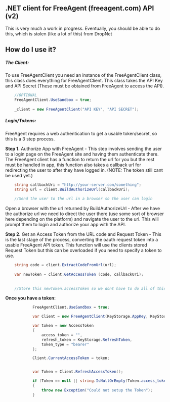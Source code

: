 

## .NET client for FreeAgent (freeagent.com) API (v2)

This is very much a work in progress. Eventually, you should be able to do this, which is stolen (like a lot of this) from DropNet



## How do I use it?

##### The Client:
To use FreeAgentClient you need an instance of the FreeAgentClient class, this class does everything for FreeAgentClient. 
This class takes the API Key and API Secret (These must be obtained from FreeAgent to access the API).

```csharp
    //OPTIONAL
    FreeAgentClient.UseSandbox = true;
    
    _client = new FreeAgentClient("API KEY", "API SECRET");
```
 

##### Login/Tokens:
FreeAgent requires a web authentication to get a usable token/secret, so this is a 3 step process.

**Step 1.** Authorize App with FreeAgent - This step involves sending the user to a login page on the FreeAgent site and having them authenticate there. 
The FreeAgent client has a function to return the url for you but the rest must be handled in app, this function also takes a callback url for 
redirecting the user to after they have logged in. (NOTE: The token still cant be used yet.)

```csharp
    string callbackUri = "http://your-server.com/something";
    string url = client.BuildAuthorizeUrl(callbackUri);
    
    //Send the user to the url in a browser so the user can login
```

Open a browser with the url returned by BuildAuthorizeUrl - After we have the authorize url we need to direct the user there 
(use some sort of browser here depending on the platform) and navigate the user to the url. This will prompt them to login and 
authorize your app with the API.

**Step 2.** Get an Access Token from the URL code and Request Token - This is the last stage of the process, converting the oauth request token into a usable 
FreeAgent API token. This function will use the clients stored Request Token but this can be overloaded if you need to specify a token to use.

```csharp
    string code = client.ExtractCodeFromUrl(url);
			
	var newToken = client.GetAccessToken (code, callbackUri);
	
    
    //Store this newToken.accessToken so we dont have to do all of this next time!
```



**Once you have a token:** 

```csharp
			FreeAgentClient.UseSandbox = true;

            var Client = new FreeAgentClient(KeyStorage.AppKey, KeyStorage.AppSecret);

            var token = new AccessToken
            {
                access_token = "",
                refresh_token = KeyStorage.RefreshToken,
                token_type = "bearer"
            };

            Client.CurrentAccessToken = token;


            var Token = Client.RefreshAccessToken();

            if (Token == null || string.IsNullOrEmpty(Token.access_token) || string.IsNullOrEmpty(Token.refresh_token))
            {
                throw new Exception("Could not setup the Token");
            }
```

